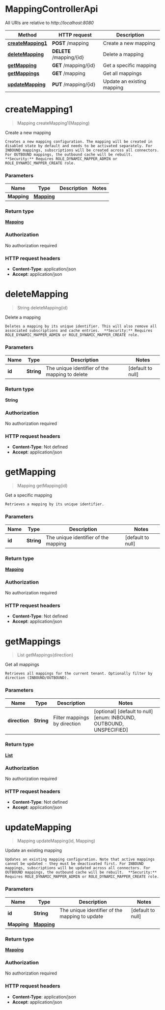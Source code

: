 # MappingControllerApi

All URIs are relative to *http://localhost:8080*

| Method | HTTP request | Description |
|------------- | ------------- | -------------|
| [**createMapping1**](MappingControllerApi.md#createMapping1) | **POST** /mapping | Create a new mapping |
| [**deleteMapping**](MappingControllerApi.md#deleteMapping) | **DELETE** /mapping/{id} | Delete a mapping |
| [**getMapping**](MappingControllerApi.md#getMapping) | **GET** /mapping/{id} | Get a specific mapping |
| [**getMappings**](MappingControllerApi.md#getMappings) | **GET** /mapping | Get all mappings |
| [**updateMapping**](MappingControllerApi.md#updateMapping) | **PUT** /mapping/{id} | Update an existing mapping |


<a name="createMapping1"></a>
# **createMapping1**
> Mapping createMapping1(Mapping)

Create a new mapping

    Creates a new mapping configuration. The mapping will be created in disabled state by default and needs to be activated separately. For INBOUND mappings, subscriptions will be created across all connectors. For OUTBOUND mappings, the outbound cache will be rebuilt.  **Security:** Requires ROLE_DYNAMIC_MAPPER_ADMIN or ROLE_DYNAMIC_MAPPER_CREATE role. 

### Parameters

|Name | Type | Description  | Notes |
|------------- | ------------- | ------------- | -------------|
| **Mapping** | [**Mapping**](../Models/Mapping.md)|  | |

### Return type

[**Mapping**](../Models/Mapping.md)

### Authorization

No authorization required

### HTTP request headers

- **Content-Type**: application/json
- **Accept**: application/json

<a name="deleteMapping"></a>
# **deleteMapping**
> String deleteMapping(id)

Delete a mapping

    Deletes a mapping by its unique identifier. This will also remove all associated subscriptions and cache entries.  **Security:** Requires ROLE_DYNAMIC_MAPPER_ADMIN or ROLE_DYNAMIC_MAPPER_CREATE role. 

### Parameters

|Name | Type | Description  | Notes |
|------------- | ------------- | ------------- | -------------|
| **id** | **String**| The unique identifier of the mapping to delete | [default to null] |

### Return type

**String**

### Authorization

No authorization required

### HTTP request headers

- **Content-Type**: Not defined
- **Accept**: application/json

<a name="getMapping"></a>
# **getMapping**
> Mapping getMapping(id)

Get a specific mapping

    Retrieves a mapping by its unique identifier.

### Parameters

|Name | Type | Description  | Notes |
|------------- | ------------- | ------------- | -------------|
| **id** | **String**| The unique identifier of the mapping | [default to null] |

### Return type

[**Mapping**](../Models/Mapping.md)

### Authorization

No authorization required

### HTTP request headers

- **Content-Type**: Not defined
- **Accept**: application/json

<a name="getMappings"></a>
# **getMappings**
> List getMappings(direction)

Get all mappings

    Retrieves all mappings for the current tenant. Optionally filter by direction (INBOUND/OUTBOUND).

### Parameters

|Name | Type | Description  | Notes |
|------------- | ------------- | ------------- | -------------|
| **direction** | **String**| Filter mappings by direction | [optional] [default to null] [enum: INBOUND, OUTBOUND, UNSPECIFIED] |

### Return type

[**List**](../Models/Mapping.md)

### Authorization

No authorization required

### HTTP request headers

- **Content-Type**: Not defined
- **Accept**: application/json

<a name="updateMapping"></a>
# **updateMapping**
> Mapping updateMapping(id, Mapping)

Update an existing mapping

    Updates an existing mapping configuration. Note that active mappings cannot be updated - they must be deactivated first. For INBOUND mappings, subscriptions will be updated across all connectors. For OUTBOUND mappings, the outbound cache will be rebuilt.  **Security:** Requires ROLE_DYNAMIC_MAPPER_ADMIN or ROLE_DYNAMIC_MAPPER_CREATE role. 

### Parameters

|Name | Type | Description  | Notes |
|------------- | ------------- | ------------- | -------------|
| **id** | **String**| The unique identifier of the mapping to update | [default to null] |
| **Mapping** | [**Mapping**](../Models/Mapping.md)|  | |

### Return type

[**Mapping**](../Models/Mapping.md)

### Authorization

No authorization required

### HTTP request headers

- **Content-Type**: application/json
- **Accept**: application/json

